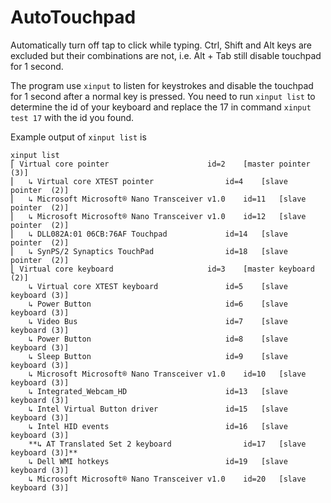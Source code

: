 # AutoTouchpad
Automatically turn off tap to click while typing. Ctrl, Shift and Alt keys are excluded but their combinations are not, i.e. Alt + Tab still disable touchpad for 1 second. 

The program use `xinput` to listen for keystrokes and disable the touchpad for 1 second after a normal key is pressed.
You need to run `xinput list` to determine the id of your keyboard and replace the 17 in command `xinput test 17` with the id you found.

Example output of `xinput list` is
```
xinput list
⎡ Virtual core pointer                      id=2    [master pointer  (3)]
⎜   ↳ Virtual core XTEST pointer                id=4    [slave  pointer  (2)]
⎜   ↳ Microsoft Microsoft® Nano Transceiver v1.0    id=11   [slave  pointer  (2)]
⎜   ↳ Microsoft Microsoft® Nano Transceiver v1.0    id=12   [slave  pointer  (2)]
⎜   ↳ DLL082A:01 06CB:76AF Touchpad             id=14   [slave  pointer  (2)]
⎜   ↳ SynPS/2 Synaptics TouchPad                id=18   [slave  pointer  (2)]
⎣ Virtual core keyboard                     id=3    [master keyboard (2)]
    ↳ Virtual core XTEST keyboard               id=5    [slave  keyboard (3)]
    ↳ Power Button                              id=6    [slave  keyboard (3)]
    ↳ Video Bus                                 id=7    [slave  keyboard (3)]
    ↳ Power Button                              id=8    [slave  keyboard (3)]
    ↳ Sleep Button                              id=9    [slave  keyboard (3)]
    ↳ Microsoft Microsoft® Nano Transceiver v1.0    id=10   [slave  keyboard (3)]
    ↳ Integrated_Webcam_HD                      id=13   [slave  keyboard (3)]
    ↳ Intel Virtual Button driver               id=15   [slave  keyboard (3)]
    ↳ Intel HID events                          id=16   [slave  keyboard (3)]
    **↳ AT Translated Set 2 keyboard                id=17   [slave  keyboard (3)]**
    ↳ Dell WMI hotkeys                          id=19   [slave  keyboard (3)]
    ↳ Microsoft Microsoft® Nano Transceiver v1.0    id=20   [slave  keyboard (3)]
```
